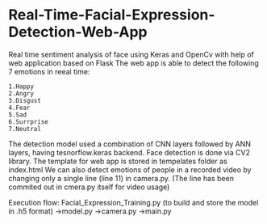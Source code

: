 # Real-Time-Facial-Expression-Detection-Web-App
Real time sentiment analysis of face using Keras and OpenCv with help of web application based on Flask
The web app is able to detect the following 7 emotions in reeal time:

    1.Happy
    2.Angry
    3.Disgust
    4.Fear
    5.Sad
    6.Surrprise
    7.Neutral
 
The detection model used a combination of CNN layers followed by ANN layers, having tesnorflow.keras backend. 
Face detection is done via  CV2 library.
The template for web app is stored in tempelates folder as index.html
We can also detect emotions of people in a recorded video by changing only a single line (line 11) in camera.py. (The line has been commited out in cmera.py itself for video usage)

Execution flow: Facial_Expression_Training.py (to build and store the model in .h5 format) 
                ->model.py
                ->camera.py
                ->main.py
